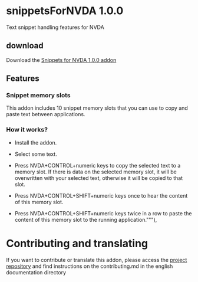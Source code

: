 # snippetsForNVDA 1.0.0
Text snippet handling features for NVDA

## download

Download the [Snippets for NVDA 1.0.0 addon](https://github.com/thgcode/snippetsForNVDA/releases/download/1.0.0/snippetsForNVDA-1.0.0.nvda-addon)

## Features

### Snippet memory slots

This addon includes 10 snippet memory slots that you can use to copy and
paste text between applications.

### How it works?

* Install the addon.

* Select some text.

* Press NVDA+CONTROL+numeric keys to copy the selected text to a memory slot.
    If there is data on the selected memory slot, it will be overwritten with
your selected text, otherwise it will be copied to that slot.

* Press NVDA+CONTROL+SHIFT+numeric keys once  to hear the content of this memory slot.

* Press NVDA+CONTROL+SHIFT+numeric keys twice in a row to paste the content of this memory slot to the running application."""),

# Contributing and translating

If you want to contribute or translate this addon, please access the [project repository](https://github.com/thgcode/snippetsForNVDA) and find instructions on the contributing.md in the english documentation directory
